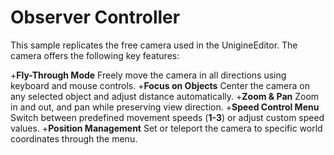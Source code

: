 # Observer Controller

This sample replicates the free camera used in the UnigineEditor. The camera offers the following key features:

+**Fly-Through Mode** Freely move the camera in all directions using keyboard and mouse controls.
+**Focus on Objects** Center the camera on any selected object and adjust distance automatically.
+**Zoom &amp; Pan** Zoom in and out, and pan while preserving view direction.
+**Speed Control Menu** Switch between predefined movement speeds (**1-3**) or adjust custom speed values.
+**Position Management** Set or teleport the camera to specific world coordinates through the menu.